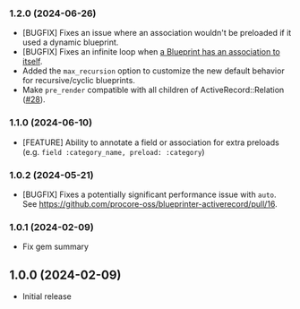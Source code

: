 ### 1.2.0 (2024-06-26)

- [BUGFIX] Fixes an issue where an association wouldn't be preloaded if it used a dynamic blueprint.
- [BUGFIX] Fixes an infinite loop when [a Blueprint has an association to itself](https://github.com/procore-oss/blueprinter-activerecord/issues/13).
- Added the `max_recursion` option to customize the new default behavior for recursive/cyclic blueprints.
- Make `pre_render` compatible with all children of ActiveRecord::Relation ([#28](https://github.com/procore-oss/blueprinter-activerecord/pull/28)).

### 1.1.0 (2024-06-10)

- [FEATURE] Ability to annotate a field or association for extra preloads (e.g. `field :category_name, preload: :category`)

### 1.0.2 (2024-05-21)

- [BUGFIX] Fixes a potentially significant performance issue with `auto`. See https://github.com/procore-oss/blueprinter-activerecord/pull/16.

### 1.0.1 (2024-02-09)

- Fix gem summary

## 1.0.0 (2024-02-09)

- Initial release

